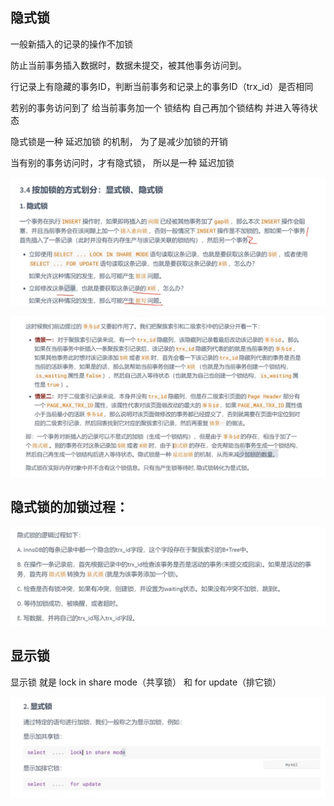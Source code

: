 隐式锁
---

一般新插入的记录的操作不加锁

防止当前事务插入数据时，数据未提交，被其他事务访问到。

行记录上有隐藏的事务ID，判断当前事务和记录上的事务ID（trx_id）是否相同

若别的事务访问到了 给当前事务加一个 锁结构  自己再加个锁结构 并进入等待状态 

隐式锁是一种 延迟加锁 的机制， 为了是减少加锁的开销

当有别的事务访问时，才有隐式锁， 所以是一种 延迟加锁



![img_367.png](img_367.png)

![img_368.png](img_368.png)

隐式锁的加锁过程：
---
![img_369.png](img_369.png)


显示锁
---

显示锁 就是 lock in share mode（共享锁） 和 for update（排它锁）

![img_370.png](img_370.png)